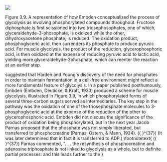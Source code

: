 ![](https://cdn.mathpix.com/cropped/2024_06_22_d56ca105df2284e2214ag-1.jpg?height=758&width=1026&top_left_y=195&top_left_x=258)

Figure 3.9. A representation of how Embden conceptualized the process of glycolysis as involving phosphorylated compounds throughout. Fructose diphosphate is first scissioned into two triosephosophates, one of which, glyceraldehyde-3-phosophate, is oxidized while the other, dihydroxyacetone phosphate, is reduced. The oxidation product, phosphoglyceric acid, then surrenders its phosphate to produce pyruvic acid. For muscle glycolysis, the product of the reduction, glycerophosphoric acid, is then oxidized at the expense of reducing pyruvic acid to lactic acid, yielding more glyceraldehyde-3phosphate, which can reenter the reaction at an earlier step.

suggested that Harden and Young's discovery of the need for phosphates in order to maintain fermentation in a cell-free environment might reflect a more fundamental feature of glycolysis. In a paper published posthumously, Embden (Embden, Deuticke, \& Kraft, 1933) produced a scheme for muscle glycolysis, illustrated in Figure 3.9, in which phosphorylated forms of several three-carbon sugars served as intermediaries. The key step in the pathway was the oxidation of one of the triosephosphate molecules to 3-phosphoglyceric acid at the expense of the reduction of the other to glycerophosphoric acid. Embden did not discuss the significance of the product of oxidation being phosphorylated, but in the next year Jacob Parnas proposed that the phosphate was not simply liberated, but transferred to phosphocreatine (Parnas, Ostern, \& Mann, 1934). \({ }^{37}\) (It was later determined that in fact it is transferred to ADP.)
\footnotetext{
\({ }^{37}\) Parnas commented, ". . . the resynthesis of phosphocreatine and adenosine triphosphate is not linked to glycolysis as a whole, but to definite partial processes: and this leads further to the
}